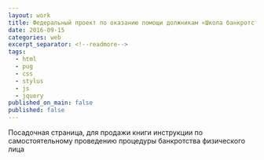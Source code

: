 ```yaml
---
layout: work
title: Федеральный проект по оказанию помощи должникам «Школа банкротства»
date: 2016-09-15
categories: web
excerpt_separator: <!--readmore-->
tags:
  - html
  - pug
  - css
  - stylus
  - js
  - jquery
published_on_main: false
published: false
---
```

Посадочная страница, для продажи  книги инструкции по самостоятельному проведению процедуры банкротства физического лица
